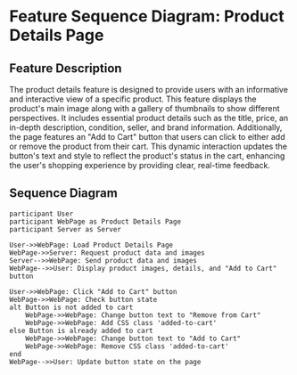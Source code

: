 # Feature Sequence Diagram: Product Details Page

## Feature Description

The product details feature is designed to provide users with an informative and interactive view of a specific product. This feature displays the product's main image along with a gallery of thumbnails to show different perspectives. It includes essential product details such as the title, price, an in-depth description, condition, seller, and brand information. Additionally, the page features an "Add to Cart" button that users can click to either add or remove the product from their cart. This dynamic interaction updates the button's text and style to reflect the product's status in the cart, enhancing the user's shopping experience by providing clear, real-time feedback.

## Sequence Diagram
    participant User
    participant WebPage as Product Details Page
    participant Server as Server

    User->>WebPage: Load Product Details Page
    WebPage->>Server: Request product data and images
    Server-->>WebPage: Send product data and images
    WebPage-->>User: Display product images, details, and "Add to Cart" button
    
    User->>WebPage: Click "Add to Cart" button
    WebPage->>WebPage: Check button state
    alt Button is not added to cart
        WebPage->>WebPage: Change button text to "Remove from Cart"
        WebPage->>WebPage: Add CSS class 'added-to-cart'
    else Button is already added to cart
        WebPage->>WebPage: Change button text to "Add to Cart"
        WebPage->>WebPage: Remove CSS class 'added-to-cart'
    end
    WebPage-->>User: Update button state on the page